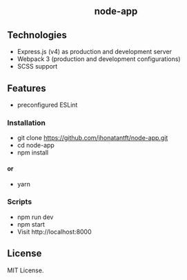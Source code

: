<h2 align="center">node-app</h2>

## Technologies
- Express.js (v4) as production and development server
- Webpack 3 (production and development configurations)
- SCSS support

## Features
- preconfigured ESLint

### Installation

- git clone https://github.com/jhonatantft/node-app.git 
- cd node-app
- npm install
#### or
- yarn

### Scripts

- npm run dev
- npm start
- Visit http://localhost:8000

## License
MIT License.